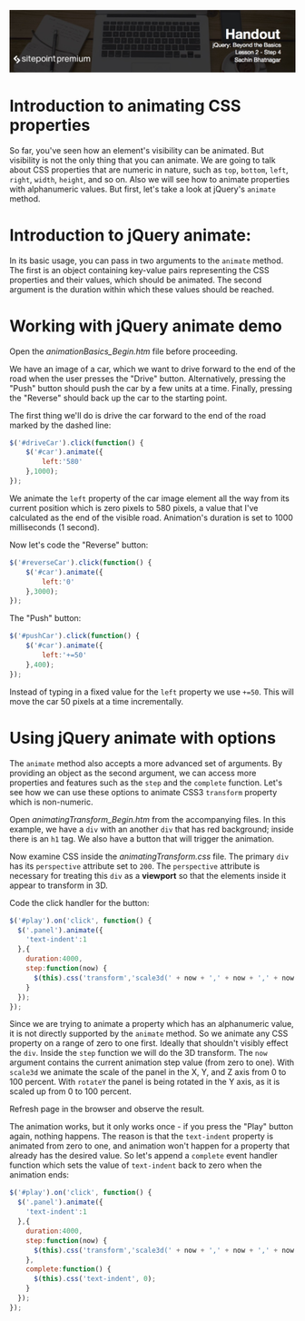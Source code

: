 ![](jQuery_Beyond_the_Basics_handouts/headers/Sachin_Lesson_2.4.jpg)
# Introduction to animating CSS properties

So far, you've seen how an element's visibility can be animated. But visibility is not the only thing that you can animate. We are going to talk about CSS properties that are numeric in nature, such as `top`, `bottom`, `left`, `right`, `width`, `height`, and so on. Also we will see how to animate properties with alphanumeric values. But first, let's take a look at jQuery's `animate` method.

# Introduction to jQuery animate:

In its basic usage, you can pass in two arguments to the `animate` method. The first is an object containing key-value pairs representing the CSS properties and their values, which should be animated. The second argument is the duration within which these values should be reached.

# Working with jQuery animate demo

Open the *animationBasics_Begin.htm* file before proceeding.

We have an image of a car, which we want to drive forward to the end of the road when the user presses the "Drive" button. Alternatively, pressing the "Push" button should push the car by a few units at a time. Finally, pressing the "Reverse" should back up the car to the starting point.

The first thing we'll do is drive the car forward to the end of the road marked by the dashed line:

```js
$('#driveCar').click(function() {
	$('#car').animate({
		left:'580'
	},1000);
});
```

We animate the `left` property of the car image element all the way from its current position which is zero pixels to 580 pixels, a value that I've calculated as the end of the visible road. Animation's duration is set to 1000 milliseconds (1 second).

Now let's code the "Reverse" button:

```js
$('#reverseCar').click(function() {
	$('#car').animate({
		left:'0'
	},3000);
});
```

The "Push" button:

```js
$('#pushCar').click(function() {
	$('#car').animate({
		left:'+=50'
	},400);
});
```

Instead of typing in a fixed value for the `left` property we use `+=50`. This will move the car 50 pixels at a time incrementally.

# Using jQuery animate with options

The `animate` method also accepts a more advanced set of arguments. By providing an object as the second argument, we can access more properties and features such as the `step` and the `complete` function. Let's see how we can use these options to animate CSS3 `transform` property which is non-numeric.

Open *animatingTransform_Begin.htm* from the accompanying files. In this example, we have a `div` with an another `div` that has red background; inside there is an `h1` tag. We also have a button that will trigger the animation.

Now examine CSS inside the *animatingTransform.css* file. The primary `div` has its `perspective` attribute set to `200`. The `perspective` attribute is necessary for treating this `div` as a **viewport** so that the elements inside it appear to transform in 3D.

Code the click handler for the button:

```js
$('#play').on('click', function() {
  $('.panel').animate({
    'text-indent':1
  },{
    duration:4000,
    step:function(now) {
      $(this).css('transform','scale3d(' + now + ',' + now + ',' + now + ') rotateY(' + (now * 360) + 'deg)');
    }
  });
});
```

Since we are trying to animate a property which has an alphanumeric value, it is not directly supported by the `animate` method. So we animate any CSS property on a range of zero to one first. Ideally that shouldn't visibly effect the `div`. Inside the `step` function we will do the 3D transform. The `now` argument contains the current animation step value (from zero to one). With `scale3d` we animate the scale of the panel in the X, Y, and Z axis from 0 to 100 percent. With `rotateY` the panel is being rotated in the Y axis, as it is scaled up from 0 to 100 percent. 

Refresh page in the browser and observe the result.

The animation works, but it only works once - if you press the "Play" button again, nothing happens. The reason is that the `text-indent` property is animated from zero to one, and animation won't happen for a property that already has the desired value. So let's append a `complete` event handler function which sets the value of `text-indent` back to zero when the animation ends:

```js
$('#play').on('click', function() {
  $('.panel').animate({
    'text-indent':1
  },{
    duration:4000,
    step:function(now) {
      $(this).css('transform','scale3d(' + now + ',' + now + ',' + now + ') rotateY(' + (now * 360) + 'deg)');
    },
    complete:function() {
      $(this).css('text-indent', 0);
    }
  });
});
```